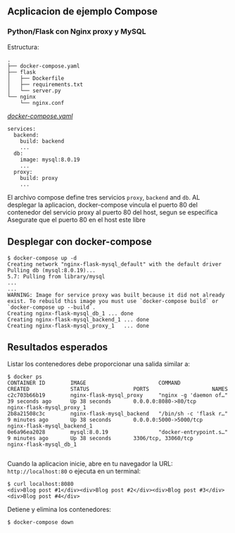 ## Acplicacion de ejemplo Compose
### Python/Flask con Nginx proxy y MySQL

Estructura:
```
.
├── docker-compose.yaml
├── flask
│   ├── Dockerfile
│   ├── requirements.txt
│   └── server.py
└── nginx
    └── nginx.conf

```

[_docker-compose.yaml_](docker-compose.yaml)
```
services:
  backend:
    build: backend
    ...
  db:
    image: mysql:8.0.19
    ...
  proxy:
    build: proxy
    ...
```
El archivo compose define tres servicios `proxy`, `backend` and `db`.
AL desplegar la aplicacion, docker-compose vincula el puerto 80 del contenedor del servicio proxy al puerto 80 del host, segun se especifica
Asegurate que el puerto 80 en el host este libre


## Desplegar con docker-compose

```
$ docker-compose up -d
Creating network "nginx-flask-mysql_default" with the default driver
Pulling db (mysql:8.0.19)...
5.7: Pulling from library/mysql
...
...
WARNING: Image for service proxy was built because it did not already exist. To rebuild this image you must use `docker-compose build` or `docker-compose up --build`.
Creating nginx-flask-mysql_db_1 ... done
Creating nginx-flask-mysql_backend_1 ... done
Creating nginx-flask-mysql_proxy_1   ... done
```

## Resultados esperados

Listar los contenedores debe proporcionar una salida similar a:
```
$ docker ps
CONTAINER ID        IMAGE                       COMMAND                  CREATED             STATUS              PORTS                    NAMES
c2c703b66b19        nginx-flask-mysql_proxy     "nginx -g 'daemon of…"   39 seconds ago      Up 38 seconds       0.0.0.0:8080->80/tcp     nginx-flask-mysql_proxy_1
2b8a21508c3c        nginx-flask-mysql_backend   "/bin/sh -c 'flask r…"   9 minutes ago       Up 38 seconds       0.0.0.0:5000->5000/tcp   nginx-flask-mysql_backend_1
0e6a96ea2028        mysql:8.0.19                "docker-entrypoint.s…"   9 minutes ago       Up 38 seconds       3306/tcp, 33060/tcp      nginx-flask-mysql_db_1


```

Cuando la aplicacion inicie, abre en tu navegador la URL: `http://localhost:80` o ejecuta en un terminal:
```
$ curl localhost:8080
<div>Blog post #1</div><div>Blog post #2</div><div>Blog post #3</div><div>Blog post #4</div>
```

Detiene y elimina los contenedores:
```
$ docker-compose down
```